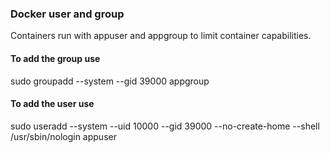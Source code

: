 ### Docker user and group

Containers run with appuser and appgroup to limit container capabilities.

#### To add the group use

sudo groupadd --system --gid 39000 appgroup

#### To add the user use
sudo useradd --system --uid 10000 --gid 39000 --no-create-home --shell /usr/sbin/nologin appuser
